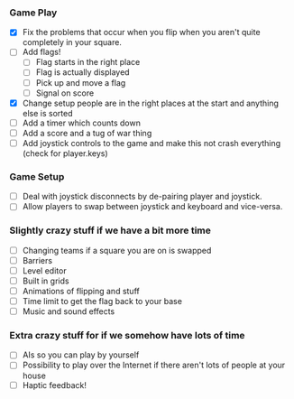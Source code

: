 ### Game Play
 - [x] Fix the problems that occur when you flip when you aren't quite completely in your square.
 - [ ] Add flags!
    - [ ] Flag starts in the right place
    - [ ] Flag is actually displayed
    - [ ] Pick up and move a flag
    - [ ] Signal on score
 - [x] Change setup people are in the right places at the start and anything else is sorted
 - [ ] Add a timer which counts down
 - [ ] Add a score and a tug of war thing
 - [ ] Add joystick controls to the game and make this not crash everything (check for player.keys)

### Game Setup
 - [ ] Deal with joystick disconnects by de-pairing player and joystick.
 - [ ] Allow players to swap between joystick and keyboard and vice-versa.

### Slightly crazy stuff if we have a bit more time
 - [ ] Changing teams if a square you are on is swapped
 - [ ] Barriers
 - [ ] Level editor
 - [ ] Built in grids
 - [ ] Animations of flipping and stuff
 - [ ] Time limit to get the flag back to your base
 - [ ] Music and sound effects

### Extra crazy stuff for if we somehow have lots of time
 - [ ] AIs so you can play by yourself
 - [ ] Possibility to play over the Internet if there aren't lots of people at your house
 - [ ] Haptic feedback!
